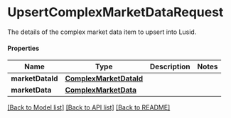 # UpsertComplexMarketDataRequest

The details of the complex market data item to upsert into Lusid.

#### Properties
Name | Type | Description | Notes
------------ | ------------- | ------------- | -------------
**marketDataId** | [**ComplexMarketDataId**](ComplexMarketDataId.md) |  | 
**marketData** | [**ComplexMarketData**](ComplexMarketData.md) |  | 

[[Back to Model list]](../README.md#documentation-for-models) [[Back to API list]](../README.md#documentation-for-api-endpoints) [[Back to README]](../README.md)

